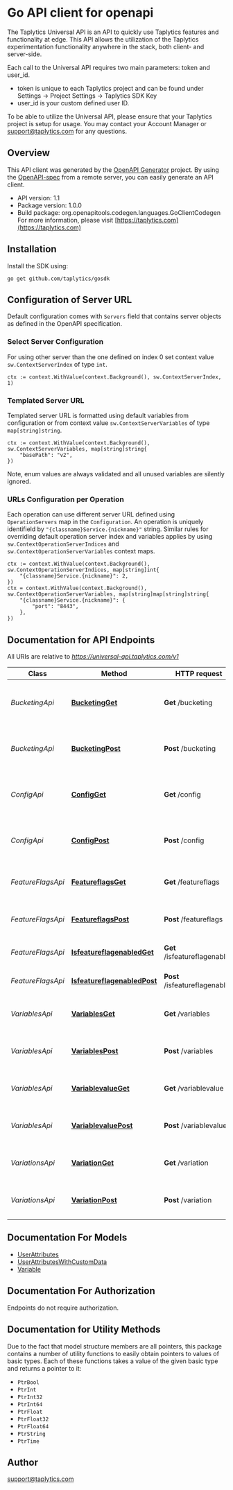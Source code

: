 # Go API client for openapi

The Taplytics Universal API is an API to quickly use Taplytics features and functionality at edge. This API allows the utilization of the Taplytics experimentation  functionality anywhere in the stack, both client- and server-side.

Each call to the Universal API requires two main parameters: token and user_id.
- token is unique to each Taplytics project and can be found under Settings -> Project Settings -> Taplytics SDK Key
- user_id is your custom defined user ID.

To be able to utilize the Universal API, please ensure that your Taplytics project is setup for usage. You may contact your Account Manager or support@taplytics.com for any questions.

## Overview
This API client was generated by the [OpenAPI Generator](https://openapi-generator.tech) project.  By using the [OpenAPI-spec](https://www.openapis.org/) from a remote server, you can easily generate an API client.

- API version: 1.1
- Package version: 1.0.0
- Build package: org.openapitools.codegen.languages.GoClientCodegen
For more information, please visit [https://taplytics.com](https://taplytics.com)

## Installation

Install the SDK using:

```shell
go get github.com/taplytics/gosdk
```

## Configuration of Server URL

Default configuration comes with `Servers` field that contains server objects as defined in the OpenAPI specification.

### Select Server Configuration

For using other server than the one defined on index 0 set context value `sw.ContextServerIndex` of type `int`.

```golang
ctx := context.WithValue(context.Background(), sw.ContextServerIndex, 1)
```

### Templated Server URL

Templated server URL is formatted using default variables from configuration or from context value `sw.ContextServerVariables` of type `map[string]string`.

```golang
ctx := context.WithValue(context.Background(), sw.ContextServerVariables, map[string]string{
	"basePath": "v2",
})
```

Note, enum values are always validated and all unused variables are silently ignored.

### URLs Configuration per Operation

Each operation can use different server URL defined using `OperationServers` map in the `Configuration`.
An operation is uniquely identifield by `"{classname}Service.{nickname}"` string.
Similar rules for overriding default operation server index and variables applies by using `sw.ContextOperationServerIndices` and `sw.ContextOperationServerVariables` context maps.

```
ctx := context.WithValue(context.Background(), sw.ContextOperationServerIndices, map[string]int{
	"{classname}Service.{nickname}": 2,
})
ctx = context.WithValue(context.Background(), sw.ContextOperationServerVariables, map[string]map[string]string{
	"{classname}Service.{nickname}": {
		"port": "8443",
	},
})
```

## Documentation for API Endpoints

All URIs are relative to *https://universal-api.taplytics.com/v1*

| Class             | Method                                                                           | HTTP request                   | Description                                  |
| ----------------- | -------------------------------------------------------------------------------- | ------------------------------ | -------------------------------------------- |
| *BucketingApi*    | [**BucketingGet**](docs/BucketingApi.md#bucketingget)                            | **Get** /bucketing             | Get Experiments and Variations for the user. |
| *BucketingApi*    | [**BucketingPost**](docs/BucketingApi.md#bucketingpost)                          | **Post** /bucketing            | Get Experiments and Variations for the user. |
| *ConfigApi*       | [**ConfigGet**](docs/ConfigApi.md#configget)                                     | **Get** /config                | Get Verbose Project Config Document for User |
| *ConfigApi*       | [**ConfigPost**](docs/ConfigApi.md#configpost)                                   | **Post** /config               | Get Verbose Project Config Document for User |
| *FeatureFlagsApi* | [**FeatureflagsGet**](docs/FeatureFlagsApi.md#featureflagsget)                   | **Get** /featureflags          | Get enabled Feature Flags for the user       |
| *FeatureFlagsApi* | [**FeatureflagsPost**](docs/FeatureFlagsApi.md#featureflagspost)                 | **Post** /featureflags         | Get enabled Feature Flags for the user       |
| *FeatureFlagsApi* | [**IsfeatureflagenabledGet**](docs/FeatureFlagsApi.md#isfeatureflagenabledget)   | **Get** /isfeatureflagenabled  | Get if feature flag is enabled               |
| *FeatureFlagsApi* | [**IsfeatureflagenabledPost**](docs/FeatureFlagsApi.md#isfeatureflagenabledpost) | **Post** /isfeatureflagenabled | Get if feature flag is enabled               |
| *VariablesApi*    | [**VariablesGet**](docs/VariablesApi.md#variablesget)                            | **Get** /variables             | Get all active variables for user            |
| *VariablesApi*    | [**VariablesPost**](docs/VariablesApi.md#variablespost)                          | **Post** /variables            | Get all active variables for user            |
| *VariablesApi*    | [**VariablevalueGet**](docs/VariablesApi.md#variablevalueget)                    | **Get** /variablevalue         | Get value for a Taplytics Variable           |
| *VariablesApi*    | [**VariablevaluePost**](docs/VariablesApi.md#variablevaluepost)                  | **Post** /variablevalue        | Get value for a Taplytics Variable           |
| *VariationsApi*   | [**VariationGet**](docs/VariationsApi.md#variationget)                           | **Get** /variation             | Get Variation for a Taplytics Experiment     |
| *VariationsApi*   | [**VariationPost**](docs/VariationsApi.md#variationpost)                         | **Post** /variation            | Get Variation for a Taplytics Experiment     |


## Documentation For Models

 - [UserAttributes](docs/UserAttributes.md)
 - [UserAttributesWithCustomData](docs/UserAttributesWithCustomData.md)
 - [Variable](docs/Variable.md)


## Documentation For Authorization

 Endpoints do not require authorization.


## Documentation for Utility Methods

Due to the fact that model structure members are all pointers, this package contains
a number of utility functions to easily obtain pointers to values of basic types.
Each of these functions takes a value of the given basic type and returns a pointer to it:

* `PtrBool`
* `PtrInt`
* `PtrInt32`
* `PtrInt64`
* `PtrFloat`
* `PtrFloat32`
* `PtrFloat64`
* `PtrString`
* `PtrTime`

## Author

support@taplytics.com

